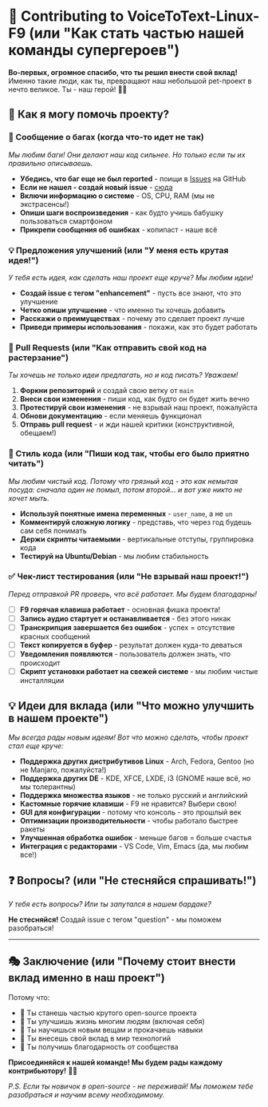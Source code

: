 # 🤝 Contributing to VoiceToText-Linux-F9 (или "Как стать частью нашей команды супергероев")

**Во-первых, огромное спасибо, что ты решил внести свой вклад!** Именно такие люди, как ты, превращают наш небольшой pet-проект в нечто великое. Ты - наш герой! 🦸‍♂️

## 🚀 Как я могу помочь проекту?

### 🐛 Сообщение о багах (когда что-то идет не так)

*Мы любим баги! Они делают наш код сильнее. Но только если ты их правильно описываешь.*

- **Убедись, что баг еще не был reported** - поищи в [Issues](https://github.com/atkvishnu/whisper-hotkey-transcribe/issues) на GitHub
- **Если не нашел - создай новый issue** - [сюда](https://github.com/atkvishnu/whisper-hotkey-transcribe/issues/new)
- **Включи информацию о системе** - OS, CPU, RAM (мы не экстрасенсы!)
- **Опиши шаги воспроизведения** - как будто учишь бабушку пользоваться смартфоном
- **Прикрепи сообщения об ошибках** - копипаст - наше всё

### 💡 Предложения улучшений (или "У меня есть крутая идея!")

*У тебя есть идея, как сделать наш проект еще круче? Мы любим идеи!*

- **Создай issue с тегом "enhancement"** - пусть все знают, что это улучшение
- **Четко опиши улучшение** - что именно ты хочешь добавить
- **Расскажи о преимуществах** - почему это сделает проект лучше
- **Приведи примеры использования** - покажи, как это будет работать

### 🔄 Pull Requests (или "Как отправить свой код на растерзание")

*Ты хочешь не только идеи предлагать, но и код писать? Уважаем!*

1. **Форкни репозиторий** и создай свою ветку от `main`
2. **Внеси свои изменения** - пиши код, как будто он будет жить вечно
3. **Протестируй свои изменения** - не взрывай наш проект, пожалуйста
4. **Обнови документацию** - если меняешь функционал
5. **Отправь pull request** - и жди нашей критики (конструктивной, обещаем!)

### 🎨 Стиль кода (или "Пиши код так, чтобы его было приятно читать")

*Мы любим чистый код. Потому что грязный код - это как немытая посуда: сначала один не помыл, потом второй... и вот уже никто не хочет мыть.*

- **Используй понятные имена переменных** - `user_name`, а не `un`
- **Комментируй сложную логику** - представь, что через год будешь сам себя понимать
- **Держи скрипты читаемыми** - вертикальные отступы, группировка кода
- **Тестируй на Ubuntu/Debian** - мы любим стабильность

### ✅ Чек-лист тестирования (или "Не взрывай наш проект!")

*Перед отправкой PR проверь, что всё работает. Мы будем благодарны!*

- [ ] **F9 горячая клавиша работает** - основная фишка проекта!
- [ ] **Запись аудио стартует и останавливается** - без этого никак
- [ ] **Транскрипция завершается без ошибок** - успех = отсутствие красных сообщений
- [ ] **Текст копируется в буфер** - результат должен куда-то деваться
- [ ] **Уведомления появляются** - пользователь должен знать, что происходит
- [ ] **Скрипт установки работает на свежей системе** - мы любим чистые инсталляции

## 💡 Идеи для вклада (или "Что можно улучшить в нашем проекте")

*Мы всегда рады новым идеям! Вот что можно сделать, чтобы проект стал еще круче:*

- **Поддержка других дистрибутивов Linux** - Arch, Fedora, Gentoo (но не Manjaro, пожалуйста!)
- **Поддержка других DE** - KDE, XFCE, LXDE, i3 (GNOME наше всё, но мы толерантны)
- **Поддержка множества языков** - не только русский и английский
- **Кастомные горячие клавиши** - F9 не нравится? Выбери свою!
- **GUI для конфигурации** - потому что консоль - это прошлый век
- **Оптимизации производительности** - чтобы работало быстрее ракеты
- **Улучшенная обработка ошибок** - меньше багов = больше счастья
- **Интеграция с редакторами** - VS Code, Vim, Emacs (да, мы любим все!)

## ❓ Вопросы? (или "Не стесняйся спрашивать!")

*У тебя есть вопросы? Или ты запутался в нашем бардаке?*

**Не стесняйся!** Создай issue с тегом "question" - мы поможем разобраться!

---

## 🎭 Заключение (или "Почему стоит внести вклад именно в наш проект")

Потому что:
- 🤝 Ты станешь частью крутого open-source проекта
- 🎯 Ты улучшишь жизнь многим людям (включая себя)
- 🚀 Ты научишься новым вещам и прокачаешь навыки
- 💪 Ты внесешь свой вклад в мир технологий
- 🎉 Ты получишь благодарность от сообщества

**Присоединяйся к нашей команде! Мы будем рады каждому контрибьютору!** 🚀✨

*P.S. Если ты новичок в open-source - не переживай! Мы поможем тебе разобраться и научим всему необходимому.*